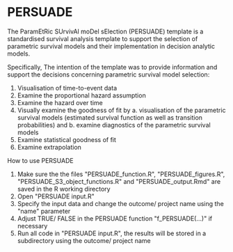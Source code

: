 # PERSUADE

The ParamEtRic SUrvivAl moDel sElection (PERSUADE) template is a standardised survival analysis template to support the selection of parametric survival models and their implementation in decision analytic models. 

Specifically, The intention of the template was to provide information and support the decisions concerning parametric survival model selection:
1)	Visualisation of time-to-event data
2)	Examine the proportional hazard assumption
3)	Examine the hazard over time
4)	Visually examine the goodness of fit by a. visualisation of the parametric survival models (estimated survival function as well as transition probabilities) and b. examine diagnostics of the parametric survival models
5)	Examine statistical goodness of fit
6)	Examine extrapolation

How to use PERSUADE
1)  Make sure the the files "PERSUADE_function.R", "PERSUADE_figures.R", "PERSUADE_S3_object_functions.R" and "PERSUADE_output.Rmd" are saved in the R working directory
2)  Open "PERSUADE input.R" 
3)  Specify the input data and change the outcome/ project name using the "name" parameter
4)  Adjust TRUE/ FALSE in the PERSUADE function "f_PERSUADE(...)" if necessary
5)  Run all code in "PERSUADE input.R", the results will be stored in a subdirectory using the outcome/ project name 

